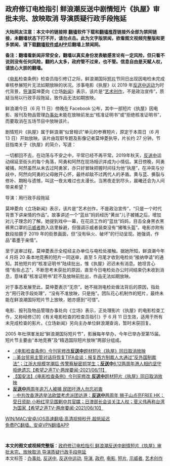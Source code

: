  <h2>政府修订电检指引 鲜浪潮反送中剧情短片《执屋》审批未完、放映取消 导演质疑行政手段拖延</h2> <p class="notice"><b>大陆网友注意：本文中的链接除 <a href="https://github.com/bannedbook/fanqiang" >翻墙</a>软件下载和<a href="https://github.com/killgcd/justmysocks/blob/master/README.md">翻墙推荐</a>链接外全部为禁网链接，未翻墙状态下打不开，请勿点击。此为文字版禁闻，欲看图文视频完整版和更多禁闻，请下载<a href="https://github.com/bannedbook/fanqiang">翻墙软件或APP</a>后翻墙上禁闻网。</p><p>备注：翻墙看新闻非常安全，翻墙以真实身份发表敏感言论有一定风险，但只看不说则没有任何风险，翻的人太多，政府管不过来，也不管。信息自由是天赋人权，请放心大胆的翻墙。</b></p>  <div class="entry">  <p>《<a href="https://www.bannedbook.org/bnews/tag/%e7%94%b5%e5%bd%b1/" class="st_tag internal_tag" rel="tag" title="标签 电影 下的日志">电影</a>检查条例》检查员指引修订之际，鲜浪潮国际<a href="https://www.bannedbook.org/bnews/tag/%E7%9F%AD%E7%89%87/" class="st_tag internal_tag" rel="tag" title="标签 短片 下的日志">短片</a>节同日出现因电检未完成审核参展短片无法如期放映的状况。涉事电影《执屋》以 2019 年<a href="https://www.bannedbook.org/bnews/tag/%E5%8F%8D%E9%80%81%E4%B8%AD%E8%BF%90%E5%8A%A8/" class="st_tag internal_tag" rel="tag" title="标签 反送中运动 下的日志">反送中运动</a>为时代背景，<a href="https://www.bannedbook.org/bnews/tag/%e5%af%bc%e6%bc%94/" class="st_tag internal_tag" rel="tag" title="标签 导演 下的日志">导演</a>莫坤菱向《立场<span class='wp_keywordlink_affiliate'><a href="https://www.bannedbook.org/" title="新闻">新闻</a></span>》表示，该片是“<a href="https://www.bannedbook.org/bnews/tag/%E8%89%BA%E6%9C%AF%E5%88%9B%E4%BD%9C/" class="st_tag internal_tag" rel="tag" title="标签 艺术创作 下的日志">艺术创作</a>，不是政治宣传”，质疑当局以行政手段拖延，致作品无法如期放映。</p> <p>鲜浪潮今日（6 月 11 日）傍晚在 Facebook 公布，其中一部短片《执屋》因电影、报刊及物品管理<a href="https://www.bannedbook.org/bnews/tag/%E5%8A%9E%E4%BA%8B%E5%A4%84/" class="st_tag internal_tag" rel="tag" title="标签 办事处 下的日志">办事处</a>未能在放映前发出“核准证明书”或“拒绝核准证明书”，而要取消在五场节目中放映该片。</p> <p>剧情短片《执屋》属于鲜浪潮“似曾相识”单元的参赛短片，原定于本周日（6 月 13 日）开始放映。该片由现职专题及影像记者莫坤菱执导，片长约 27 分钟。节目指南关于《执屋》的简介，写道：</p>  <p>一切都回不去，在动荡与不安之中，平常已经不再平常。2019年秋天，<a href="https://www.bannedbook.org/bnews/tag/%E5%8F%8D%E9%80%81%E4%B8%AD/" class="st_tag internal_tag" rel="tag" title="标签 反送中 下的日志">反送中</a>运动绵延至街头的每个角落，阿勇和阿然在现场相识并成为小情侣。某日傍晚，阿勇被捕，阿然虽然从未去过阿勇家，亦只好冒昧把握时间往为他“执屋”，在冲突与分歧中，阿然向阿勇的父母敞开心怀，最终却敌不过两代人的矛盾。黄与蓝、撕裂与修补、期盼与遗憾，叫这一夜太难过也太漫长。当黑夜走到尽头，晨曦还会为人间带来希望？</p> <p>导演：用行政手段拖延</p> <p>莫坤菱向《立场新闻》表示，该片是“艺术创作，不是政治宣传”，“只是一个时代背景下讲亲情的作品”。故事讲述一个“蓝丝”妈妈经历“黄丝”儿子被捕之后，增加对儿子理念的了解。她提到戏中一幕，在花店工作的“蓝丝”妈妈，目击全身黑衣黑裤黑口罩的<a href="https://www.bannedbook.org/bnews/tag/%E7%A4%BA%E5%A8%81%E8%80%85/" class="st_tag internal_tag" rel="tag" title="标签 示威者 下的日志">示威者</a>跑入店里躲避，但强调示威者装束没有“猪嘴头盔”。电影亦附有数段拍摄于 2019 年的街景画面，但“没有纵火、破坏”的行动呈现。她强调，作品“着墨于亲情”。</p>  <p>至于送审过程，莫坤菱表示全程经主办单位与电检处接触。据她所知，鲜浪潮今年 4 月将 20 条本地竞赛的短片一同送审，直至 5 月尾才收到电检处“接纳申请”的通知。其他短片的“核准证明书”陆续批出，惟《执屋》迟迟未有消息。她坦言心情“有些忐忑”，不断思考未获批的原因，直至今日电检处办公时间结束仍未收到消息，意味着“核准证明书”赶不及放映前批出，作品无法如期放映。</p> <p>对于事态发展至此，莫坤菱表示“无奈”。她不揣测电检处做法背后的原因，指处方“用行政手段处理”，“没有不准放映，只是拖”。团队花心机制作的短片，最终未能在鲜浪潮国际短片节上放映，她亦感到“可惜”。</p> <p>电影、报刊及物品管理办事处向《立场》表示，正处理影片《执屋》的电影检查工作，又称经修订的《有关电影检查的检查员指引》于 6 月 11 日生效，适用于所有未完成检查的影片。《立场新闻》另向主办单位鲜浪潮查询，暂时未获回复。</p>  <p>2005 年杜琪峯发起“鲜浪潮国际短片节”，影展每年举办，今年已举办至第15届。短片节主要由“本地竞赛”及“精选国际短片放映”两部分组成。</p> <ul class='op-related-articles' title='相关阅读'> <li><a href='https://www.bannedbook.org/bnews/baitai/20210611/1564917.html' target='_blank'>《电影检查条例》今刊宪修改<b>反送中</b>题材短片《执屋》同日取消放映</a></li> <li><a href='https://www.bannedbook.org/bnews/comments/20210611/1564840.html' target='_blank'>💥美台贸易主管对话将恢复TIFA会谈；报复西方制裁人大通过”反外国制裁法”；江浙大规模学潮后 传警察秘密抓学生；<b>反送中</b>6.12两周年港人相约坚守拒绝遗忘【希望之声TV-两岸要闻-2021/06/11】</a></li> <li><a href='https://www.bannedbook.org/bnews/headline/20210611/1564828.html' target='_blank'>【国安法】《电影检查条例》今刊宪修改 <b>反送中</b>题材短片《执屋》同日取消放映</a></li> <li><a href='https://www.bannedbook.org/bnews/cnnews/hknews/20210610/1564226.html' target='_blank'><b>反送中</b>两周年逾万人被捕 民团吁港人勿忘初衷</a></li> <li><a href='https://www.bannedbook.org/bnews/comments/20210610/1564195.html' target='_blank'>💥中共改香港选举法欧盟考虑派团访港；<b>反送中</b>两周年 狮子山点亮FREE HK；受日资助 小粉红罕见围剿中共官媒；日澳部长会谈关注人权；菅义伟再称台湾为国家【希望之声TV-两岸要闻-2021/06/10】</a></li> </ul> <p class="texttj"> <a href="https://github.com/bannedbook/fanqiang/wiki/V2ray%E6%9C%BA%E5%9C%BA" target="_blank">WIN/MAC/安卓/iOS高速翻墙:高清视频秒开,超低延迟</a><br/> <a href="https://github.com/bannedbook/fanqiang/wiki/%E7%A6%81%E9%97%BB%E7%BD%91%E5%AE%89%E5%8D%93%E7%BF%BB%E5%A2%99%E6%96%B0%E9%97%BBAPP" target="_blank">免费PC翻墙、安卓VPN翻墙APP</a></p><p> </p> <a name='sharetosocial'></a>       <div><b>本文的图文或视频完整版</b>：<a href='https://www.bannedbook.org/bnews/comments/20210612/1565396.html'>政府修订电检指引 鲜浪潮反送中剧情短片《执屋》审批未完、放映取消 导演质疑行政手段拖延</a></div>  </div><!--END ENTRY--> <div class="postfooter"> <div>本文标签：<a href="https://www.bannedbook.org/bnews/tag/%E5%8A%9E%E4%BA%8B%E5%A4%84/" rel="tag">办事处</a>, <a href="https://www.bannedbook.org/bnews/tag/%E5%8F%8D%E9%80%81%E4%B8%AD/" rel="tag">反送中</a>, <a href="https://www.bannedbook.org/bnews/tag/%E5%8F%8D%E9%80%81%E4%B8%AD%E8%BF%90%E5%8A%A8/" rel="tag">反送中运动</a>, <a href="https://www.bannedbook.org/bnews/tag/%e5%af%bc%e6%bc%94/" rel="tag">导演</a>, <a href="https://www.bannedbook.org/bnews/tag/%e6%94%bf%e5%ba%9c/" rel="tag">政府</a>, <a href="https://www.bannedbook.org/bnews/tag/%e7%94%b5%e5%bd%b1/" rel="tag">电影</a>, <a href="https://www.bannedbook.org/bnews/tag/%E7%9F%AD%E7%89%87/" rel="tag">短片</a>, <a href="https://www.bannedbook.org/bnews/tag/%E7%A4%BA%E5%A8%81%E8%80%85/" rel="tag">示威者</a>, <a href="https://www.bannedbook.org/bnews/tag/%E8%89%BA%E6%9C%AF%E5%88%9B%E4%BD%9C/" rel="tag">艺术创作</a></div>  </div><!--END POSTFOOTER--> 